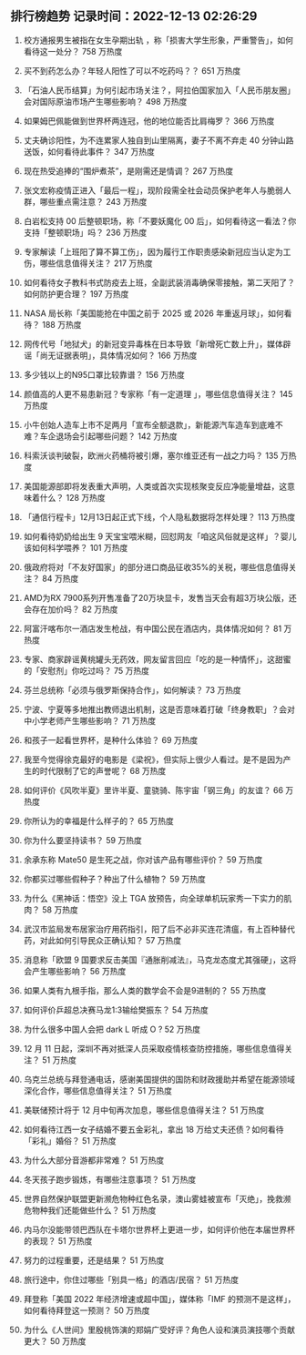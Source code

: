 
## 排行榜趋势 记录时间：2022-12-13 02:26:29
  
  1. 校方通报男生被指在女生孕期出轨 ，称「损害大学生形象，严重警告」，如何看待这一处分？ 758 万热度
    
  2. 买不到药怎么办？年轻人阳性了可以不吃药吗？？ 651 万热度
    
  3. 「石油人民币结算」为何引起市场关注？，阿拉伯国家加入「人民币朋友圈」会对国际原油市场产生哪些影响？ 498 万热度
    
  4. 如果姆巴佩能做到世界杯两连冠，他的地位能否比肩梅罗？ 366 万热度
    
  5. 丈夫确诊阳性，为不连累家人独自到山里隔离，妻子不离不弃走 40 分钟山路送饭，如何看待此事件？ 347 万热度
    
  6. 现在热受追捧的“围炉煮茶”，是刚需还是情调？ 267 万热度
    
  7. 张文宏称疫情正进入「最后一程」，现阶段需全社会动员保护老年人与脆弱人群，哪些重点需注意？ 243 万热度
    
  8. 白岩松支持 00 后整顿职场，称「不要妖魔化 00 后」，如何看待这一看法？你支持「整顿职场」吗？ 236 万热度
    
  9. 专家解读「上班阳了算不算工伤」，因为履行工作职责感染新冠应当认定为工伤，哪些信息值得关注？ 217 万热度
    
  10. 如何看待女子教科书式防疫去上班，全副武装消毒确保零接触，第二天阳了？如何防护更合理？ 197 万热度
    
  11. NASA 局长称「美国能抢在中国之前于 2025 或 2026 年重返月球」，如何看待？ 188 万热度
    
  12. 网传代号「地狱犬」的新冠变异毒株在日本导致「新增死亡数上升」，媒体辟谣「尚无证据表明」，具体情况如何？ 166 万热度
    
  13. 多少钱以上的N95口罩比较靠谱？ 156 万热度
    
  14. 颜值高的人更不易患新冠？专家称「有一定道理 」，哪些信息值得关注？ 145 万热度
    
  15. 小牛创始人造车上市不足两月「宣布全额退款」，新能源汽车造车到底难不难？车企退场会引起哪些问题？ 142 万热度
    
  16. 科索沃谈判破裂，欧洲火药桶将被引爆，塞尔维亚还有一战之力吗？ 135 万热度
    
  17. 美国能源部即将发表重大声明，人类或首次实现核聚变反应净能量增益，这意味着什么？ 128 万热度
    
  18. 「通信行程卡」12月13日起正式下线，个人隐私数据将怎样处理？ 113 万热度
    
  19. 如何看待奶奶给出生 9 天宝宝喂米糊，回怼网友「咱这风俗就是这样」？婴儿该如何科学喂养？ 101 万热度
    
  20. 俄政府将对「不友好国家」的部分进口商品征收35%的关税，哪些信息值得关注？ 84 万热度
    
  21. AMD为RX 7900系列开售准备了20万块显卡，发售当天会有超3万块公版，还会存在加价吗？ 82 万热度
    
  22. 阿富汗喀布尔一酒店发生枪战，有中国公民在酒店内，具体情况如何？ 81 万热度
    
  23. 专家、商家辟谣黄桃罐头无药效，网友留言回应「吃的是一种情怀」，这甜蜜的「安慰剂」你吃过吗？ 75 万热度
    
  24. 芬兰总统称「必须与俄罗斯保持合作」，如何解读？ 73 万热度
    
  25. 宁波、宁夏等多地推出教师退出机制，这是否意味着打破「终身教职」？会对中小学老师产生哪些影响？ 71 万热度
    
  26. 和孩子一起看世界杯，是种什么体验？ 69 万热度
    
  27. 我至今觉得徐克最好的电影是《梁祝》，但实际上很少人看过。是不是因为产生的时代限制了它的声誉呢？ 68 万热度
    
  28. 如何评价《风吹半夏》里许半夏、童骁骑、陈宇宙「钢三角」的友谊？ 66 万热度
    
  29. 你所认为的幸福是什么样子的？ 65 万热度
    
  30. 你为什么要坚持读书？ 59 万热度
    
  31. 余承东称 Mate50 是生死之战，你对该产品有哪些评价？ 59 万热度
    
  32. 你都买过哪些假种子？种出了什么植物？ 59 万热度
    
  33. 为什么《黑神话：悟空》没上 TGA 放预告，向全球单机玩家秀一下实力的肌肉？ 58 万热度
    
  34. 武汉市监局发布居家治疗用药指引，阳了后不必非买连花清瘟，有上百种替代药，对此如何引导民众正确认知？ 57 万热度
    
  35. 消息称「欧盟 9 国要求反击美国『通胀削减法』，马克龙态度尤其强硬」，这将会产生哪些影响？ 56 万热度
    
  36. 如果人类有九根手指，那么人类的数学会不会是9进制的？ 55 万热度
    
  37. 如何评价乒超总决赛马龙1:3输给樊振东？ 54 万热度
    
  38. 为什么很多中国人会把 dark L 听成 O ? 52 万热度
    
  39. 12 月 11 日起，深圳不再对抵深人员采取疫情核查防控措施，哪些信息值得关注？ 51 万热度
    
  40. 乌克兰总统与拜登通电话，感谢美国提供的国防和财政援助并希望在能源领域深化合作，哪些信息值得关注？ 51 万热度
    
  41. 美联储预计将于 12 月中旬再次加息，哪些信息值得关注？ 51 万热度
    
  42. 如何看待江西一女子结婚不要五金彩礼，拿出 18 万给丈夫还债？如何看待「彩礼」婚俗？ 51 万热度
    
  43. 为什么大部分音游都非常难？ 51 万热度
    
  44. 冬天孩子跑步锻炼，有哪些注意事项？ 51 万热度
    
  45. 世界自然保护联盟更新濒危物种红色名录，澳山雾蛙被宣布「灭绝」，挽救濒危物种我们还能做些什么？ 51 万热度
    
  46. 内马尔没能带领巴西队在卡塔尔世界杯上更进一步，如何评价他在本届世界杯的表现？ 51 万热度
    
  47. 努力的过程重要，还是结果？ 51 万热度
    
  48. 旅行途中，你住过哪些「别具一格」的酒店/民宿？ 51 万热度
    
  49. 拜登称「美国 2022 年经济增速或超中国」，媒体称「IMF 的预测不是这样」，如何看待拜登这一预测？ 50 万热度
    
  50. 为什么《人世间》里殷桃饰演的郑娟广受好评？角色人设和演员演技哪个贡献更大？ 50 万热度
    